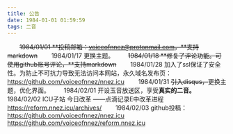 ```yaml
---
title: 公告
date: 1984-01-01 01:59:59
tags: 二音
---
```

&ensp;&ensp;&ensp;&ensp;~~1984/01/01 **投稿邮箱：voiceofnnez@protonmail.com，**支持markdown~~
&ensp;&ensp;&ensp;&ensp;1984/01/17 更换主题。
&ensp;&ensp;&ensp;&ensp;~~1984/01/18 **修复了评论功能。可使用github账号评论，**支持markdown~~
&ensp;&ensp;&ensp;&ensp;1984/01/28 加入了ssl保证了安全性。为防止不可抗力导致无法访问本网站，永久域名发布页：https://github.com/voiceofnnez/nnez.icu
&ensp;&ensp;&ensp;&ensp;1984/01/31 ~~引入disqus，~~更换主题，优化界面。
&ensp;&ensp;&ensp;&ensp;1984/02/01 开设玉音放送区，享受**真实的二音。**
&ensp;&ensp;&ensp;&ensp;1984/02/02 ICU子站 今日改革 ——点滴记录E中改革进程 https://reform.nnez.icu/archives/
&ensp;&ensp;&ensp;&ensp;1984/02/03 github投稿：https://github.com/voiceofnnez/nnez.icu https://github.com/voiceofnnez/reform.nnez.icu
